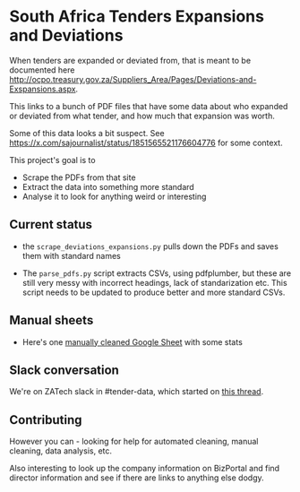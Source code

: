 # South Africa Tenders Expansions and Deviations

When tenders are expanded or deviated from, that is meant to be documented here http://ocpo.treasury.gov.za/Suppliers_Area/Pages/Deviations-and-Exspansions.aspx.

This links to a bunch of PDF files that have some data about who expanded or deviated from what tender, and how much that expansion was worth.

Some of this data looks a bit suspect. See https://x.com/sajournalist/status/1851565521176604776 for some context.

This project's goal is to 

* Scrape the PDFs from that site
* Extract the data into something more standard
* Analyse it to look for anything weird or interesting

## Current status

* the `scrape_deviations_expansions.py` pulls down the PDFs and saves them with standard names

* The `parse_pdfs.py` script extracts CSVs, using pdfplumber, but these are still very messy with incorrect headings, lack of standarization etc. This script needs to be updated to produce better and more standard CSVs.

## Manual sheets

* Here's one [manually cleaned Google Sheet](https://docs.google.com/spreadsheets/d/10EyyN1siQEyB-KAEvoTIsGCRPI5kRScZ39RT2iadoR8/edit?gid=1446977861#gid=1446977861) with some stats

## Slack conversation

We're on ZATech slack in #tender-data, which started on [this thread](https://zatech.slack.com/archives/CG4HBE0NB/p1730291620057199).

## Contributing

However you can - looking for help for automated cleaning, manual cleaning, data analysis, etc.

Also interesting to look up the company information on BizPortal and find director information and see if there are links to anything else dodgy.

